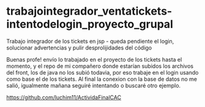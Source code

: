 # trabajointegrador_ventatickets-intentodelogin_proyecto_grupal
Trabajo integrador de los tickets en jsp - queda pendiente el login, solucionar advertencias y pulir desprolijidades del código


Buenas profe! envío lo trabajado en el proyecto de los tickets hasta el momento, y el repo de mi compañero donde estarían subidos los archivos del front, los de java no los subió todavia, por eso trabaje en el login usando como base el de los tickets. Al final la conexion con la base de datos no me salió, igualmente mañana seguiré intentando o buscaré otro ejemplo.

https://github.com/luchim11/ActividaFinalCAC


